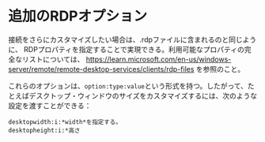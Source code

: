 # 追加のRDPオプション

接続をさらにカスタマイズしたい場合は、.rdpファイルに含まれるのと同じように、 RDPプロパティを指定することで実現できる。利用可能なプロパティの完全なリストについては、 https://learn.microsoft.com/en-us/windows-server/remote/remote-desktop-services/clients/rdp-files を参照のこと。

これらのオプションは、`option:type:value`という形式を持つ。したがって、たとえばデスクトップ・ウィンドウのサイズをカスタマイズするには、次のような設定を渡すことができる：
```
desktopwidth:i:*width*を指定する。
desktopheight:i:*高さ
```
